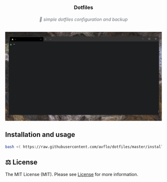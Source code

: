 <h3 align="center">
    Dotfiles
</h3>
<h6 align="center" style="color: #6c757d!important;">
  🔮 simple dotfiles configuration and backup
  <br>
</h6>

![dotfiles](dotfiles.gif)

## Installation and usage
```bash
bash <( https://raw.githubusercontent.com/avflo/dotfiles/master/install)
```

## ⚖️ License
The MIT License (MIT). Please see [License](LICENSE) for more information.
